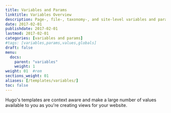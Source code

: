 ```yaml
---
title: Variables and Params
linktitle: Variables Overview
description: Page-, file-, taxonomy-, and site-level variables and parameters available in templates.
date: 2017-02-01
publishdate: 2017-02-01
lastmod: 2017-02-01
categories: [variables and params]
#tags: [variables,params,values,globals]
draft: false
menu:
  docs:
    parent: "variables"
    weight: 1
weight: 01	#rem
sections_weight: 01
aliases: [/templates/variables/]
toc: false
---
```


Hugo's templates are context aware and make a large number of values available to you as you're creating views for your website.

[Go templates]: /templates/introduction/ "Understand context in Go templates by learning the language's fundamental templating functions."

